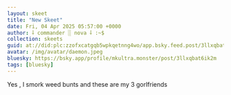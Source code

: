 ```yaml
---
layout: skeet
title: "New Skeet"
date: Fri, 04 Apr 2025 05:57:00 +0000
author: ⸸ commander ░ nova ⸸ :~$
collection: skeets
guid: at://did:plc:zzofxcatgqb5wpkqetnng4wo/app.bsky.feed.post/3llxqbat6ik2m
avatar: /img/avatar/daemon.jpeg
bluesky: https://bsky.app/profile/mkultra.monster/post/3llxqbat6ik2m
tags: [bluesky]
---
```


Yes , I smork weed bunts and these are my 3 gorlfriends
